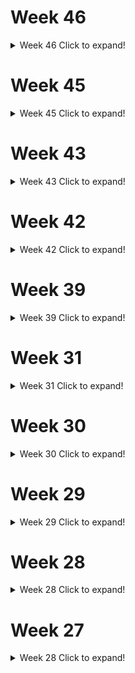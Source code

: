 # Week 46
<details>
  <summary>Week 46 Click to expand!</summary>
  
  ## Final Visualization
  ![week_46](https://github.com/christopher-reed/tidytuesday/blob/master/2020/week_46/tidy_tuesday_phones.jpg)
  
</details>

# Week 45
<details>
  <summary>Week 45 Click to expand!</summary>
  
  ## Final Visualization
  ![week_45](https://github.com/christopher-reed/tidytuesday/blob/master/2020/week_45/ikea.jpg)
  
</details>


# Week 43
<details>
  <summary>Week 43 Click to expand!</summary>
  
  ## Final Visualization
  ![week_43](https://github.com/christopher-reed/tidytuesday/blob/master/2020/week_43/tidytuesday_beer.jpg)
  
</details>


# Week 42
<details>
  <summary>Week 42 Click to expand!</summary>
  
  ## Final Visualization
  ![week_42](https://github.com/christopher-reed/tidytuesday/blob/master/2020/week_42/datasaurus_dozen.jpg)
  
</details>

# Week 39
<details>
  <summary>Week 39 Click to expand!</summary>
  
  ## Final Visualization
  ![week_39](https://github.com/christopher-reed/tidytuesday/blob/master/2020/week_39/everest.jpg)
  
</details>

# Week 31
<details>
  <summary>Week 31 Click to expand!</summary>
  
  ## Final Visualization
  ![week_31](https://github.com/christopher-reed/tidytuesday/blob/master/2020/week_31/images/penguins_final.jpg)
  
</details>



# Week 30
<details>
  <summary>Week 30 Click to expand!</summary>
  
  ## Final Visualization
  ![week_30](https://github.com/christopher-reed/tidytuesday/blob/master/2020/week_30/images/RSPCA_animal_outcomes.jpg)
  
</details>


# Week 29
<details>
  <summary>Week 29 Click to expand!</summary>
  
  ## Final Visualization
  ![week_29](https://github.com/christopher-reed/tidytuesday/blob/master/2020/week_29/astronaut_fig.PNG)
</details>

# Week 28
<details>
  <summary>Week 28 Click to expand!</summary>
  
  ## Final Visualization
  ![week_28_final](https://github.com/christopher-reed/tidytuesday/blob/master/2020/week_28/images/week_28_final.png)
  
  ## Making Of
  
![week_28_making_of](https://github.com/christopher-reed/tidytuesday/blob/master/2020/week_28/images/week_28_making_of.gif)

</details>

# Week 27
<details>
  <summary>Week 28 Click to expand!</summary>
  
  ## Final Visualization
  ![xmen](https://github.com/christopher-reed/tidytuesday/blob/master/2020/week_27/images/xmen.png)

</details>

